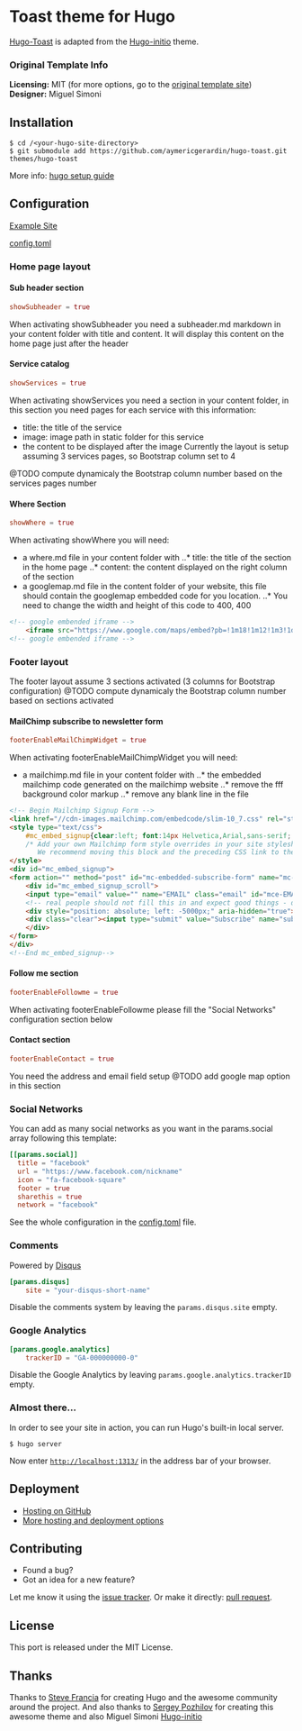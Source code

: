 # Toast theme for Hugo

[Hugo-Toast](https://aymericgerardin.github.io/hugo-toast/) is adapted from the [Hugo-initio](https://miguelsimoni.github.io/hugo-initio-site/) theme.

### Original Template Info

**Licensing:** MIT (for more options, go to the [original template site](https://miguelsimoni.github.io/hugo-initio-site/))  
**Designer:** Miguel Simoni  

## Installation

```
$ cd /<your-hugo-site-directory>
$ git submodule add https://github.com/aymericgerardin/hugo-toast.git themes/hugo-toast
```

More info: [hugo setup guide](https://gohugo.io/overview/installing/)

## Configuration

[Example Site](https://aymericgerardin.github.io/hugo-toast/exampleSite)

[config.toml](https://github.com/aymericgerardin/hugo-toast/exampleSite/config.toml)


### Home page layout

#### Sub header section

```toml
showSubheader = true
```
When activating showSubheader you need a subheader.md markdown in your content folder with title and content. It will display this content on the home page just after the header

#### Service catalog

```toml
showServices = true
```
When activating showServices you need a section in your content folder, in this section you need pages for each service with this information:
* title: the title of the service
* image: image path in static folder for this service
* the content to be displayed after the image
Currently the layout is setup assuming 3 services pages, so Bootstrap column set to 4 

@TODO compute dynamicaly the Bootstrap column number based on the services pages number

#### Where Section

```toml
showWhere = true
```
When activating showWhere you will need:
* a where.md file in your content folder with 
..* title: the title of the section in the home page
..* content: the content displayed on the right column of the section
* a googlemap.md file in the content folder of your website, this file should contain the googlemap embedded code for you location.
..* You need to change the width and height of this code to 400, 400

```html
<!-- google embended iframe -->
	<iframe src="https://www.google.com/maps/embed?pb=!1m18!1m12!1m3!1d6216.966082917585!2d-104.86987163358975!3d39.5521443406065!2m3!1f0!2f0!3f0!3m2!1i1024!2i768!4f13.1!3m3!1m2!1s0x876c85750d25588d%3A0x7f20747ef1bbb6ca!2sToastmasters+International!5e0!3m2!1sen!2sfr!4v1546194840317" width="400" height="400" frameborder="0" style="border:0" allowfullscreen></iframe>
<!-- google embended iframe -->   
```

### Footer layout
The footer layout assume 3 sections activated (3 columns for Bootstrap configuration)
@TODO compute dynamicaly the Bootstrap column number based on sections activated

#### MailChimp subscribe to newsletter form

```toml
footerEnableMailChimpWidget = true
```
When activating footerEnableMailChimpWidget you will need:
* a mailchimp.md file in your content folder with 
..* the embedded mailchimp code generated on the mailchimp website
..*	remove the fff background color markup
..* remove any blank line in the file

```html
<!-- Begin Mailchimp Signup Form -->
<link href="//cdn-images.mailchimp.com/embedcode/slim-10_7.css" rel="stylesheet" type="text/css">
<style type="text/css">
	#mc_embed_signup{clear:left; font:14px Helvetica,Arial,sans-serif;  width:300px;}
	/* Add your own Mailchimp form style overrides in your site stylesheet or in this style block.
	   We recommend moving this block and the preceding CSS link to the HEAD of your HTML file. */
</style>
<div id="mc_embed_signup">
<form action="" method="post" id="mc-embedded-subscribe-form" name="mc-embedded-subscribe-form" class="validate" target="_blank" novalidate>
    <div id="mc_embed_signup_scroll">
	<input type="email" value="" name="EMAIL" class="email" id="mce-EMAIL" placeholder="adresse email" required>
    <!-- real people should not fill this in and expect good things - do not remove this or risk form bot signups-->
    <div style="position: absolute; left: -5000px;" aria-hidden="true"><input type="text" name="" tabindex="-1" value=""></div>
    <div class="clear"><input type="submit" value="Subscribe" name="subscribe" id="mc-embedded-subscribe" class="button"></div>
    </div>
</form>
</div>
<!--End mc_embed_signup-->  
```

#### Follow me section

```toml
footerEnableFollowme = true
```
When activating footerEnableFollowme please fill the "Social Networks" configuration section below

#### Contact section

```toml
footerEnableContact = true
```
You need the address and email field setup 
@TODO add google map option in this section


### Social Networks

You can add as many social networks as you want in the params.social array following this template:

```toml
[[params.social]]
  title = "facebook"
  url = "https://www.facebook.com/nickname"
  icon = "fa-facebook-square"
  footer = true
  sharethis = true
  network = "facebook"
```

See the whole configuration in the [config.toml](https://github.com/aymericgerardin/hugo-toast/exampleSite/config.toml) file.

### Comments

Powered by [Disqus](https://disqus.com)

```toml
[params.disqus]
    site = "your-disqus-short-name"
```

Disable the comments system by leaving the `params.disqus.site` empty.

### Google Analytics

```toml
[params.google.analytics]
    trackerID = "GA-000000000-0"
```

Disable the Google Analytics by leaving `params.google.analytics.trackerID` empty.

### Almost there...

In order to see your site in action, you can run Hugo's built-in local server.

```
$ hugo server
```

Now enter [`http://localhost:1313/`](http://localhost:1313/) in the address bar of your browser.

## Deployment

- [Hosting on GitHub](https://gohugo.io/hosting-and-deployment/hosting-on-github/)
- [More hosting and deployment options](https://gohugo.io/hosting-and-deployment/)

## Contributing

- Found a bug?
- Got an idea for a new feature?

Let me know it using the [issue tracker](https://github.com/aymericgerardin/hugo-toast/issues).
Or make it directly: [pull request](https://github.com/aymericgerardin/hugo-toast/pulls).

## License

This port is released under the MIT License. 

## Thanks

Thanks to [Steve Francia](https://github.com/spf13) for creating Hugo and the awesome community around the project. And also thanks to [Sergey Pozhilov](http://www.gettemplate.com/) for creating this awesome theme and also Miguel Simoni [Hugo-initio](https://miguelsimoni.github.io/hugo-initio-site/)
